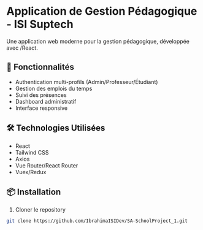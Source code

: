# Application de Gestion Pédagogique - ISI Suptech

Une application web moderne pour la gestion pédagogique, développée avec /React.

## 🚀 Fonctionnalités

- Authentication multi-profils (Admin/Professeur/Étudiant)
- Gestion des emplois du temps
- Suivi des présences
- Dashboard administratif
- Interface responsive

## 🛠 Technologies Utilisées

- React
- Tailwind CSS
- Axios
- Vue Router/React Router
- Vuex/Redux

## 📦 Installation

1. Cloner le repository
```bash
git clone https://github.com/IbrahimaISIDev/SA-SchoolProject_1.git
